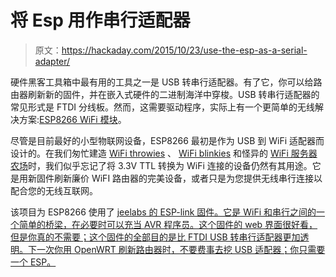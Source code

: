 # 将 Esp 用作串行适配器

> 原文：<https://hackaday.com/2015/10/23/use-the-esp-as-a-serial-adapter/>

硬件黑客工具箱中最有用的工具之一是 USB 转串行适配器。有了它，你可以给路由器刷新新的固件，并在嵌入式硬件的二进制海洋中穿梭。USB 转串行适配器的常见形式是 FTDI 分线板。然而，这需要驱动程序，实际上有一个更简单的无线解决方案:[ESP8266 WiFi 模块](http://www.zoobab.com/esp8266-serial2wifi-bridge)。

尽管是目前最好的小型物联网设备，ESP8266 最初是作为 USB 到 WiFi 适配器而设计的。在我们匆忙建造 [WiFi throwies](http://hackaday.com/2015/05/03/esp8266-wifi-throwies/) 、 [WiFi blinkies](http://hackaday.com/2015/09/12/led-ring-around-the-esp8266/) 和怪异的 [WiFi 服务器农场](http://hackaday.com/2015/09/05/esp8266-web-server-farm/)时，我们似乎忘记了将 3.3V TTL 转换为 WiFi 连接的设备仍然有其用途。它是用新固件刷新廉价 WiFI 路由器的完美设备，或者只是为您提供无线串行连接以配合您的无线互联网。

该项目为 ESP8266 使用了 [jeelabs 的 ESP-link 固件。它是 WiFi 和串行之间的一个简单的桥梁，在必要时可以充当 AVR 程序员。这个固件的 web 界面很好看，但是你真的不需要；这个固件的全部目的是比 FTDI USB 转串行适配器更加透明。下一次你用 OpenWRT 刷新路由器时，不要费事去挖 USB 适配器；你只需要一个 ESP。](https://github.com/jeelabs/esp-link)